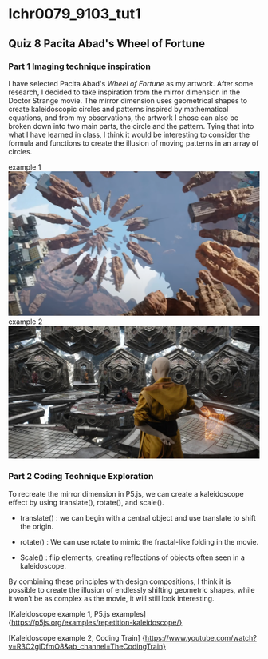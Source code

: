 # Ichr0079_9103_tut1
## Quiz 8 Pacita Abad's Wheel of Fortune
### **Part 1 Imaging technique inspiration**
I have selected Pacita Abad's *Wheel of Fortune* as my artwork. After some research, I decided to take inspiration from the mirror dimension in the Doctor Strange movie. The mirror dimension uses geometrical shapes to create kaleidoscopic circles and patterns inspired by mathematical equations, and from my observations, the artwork I chose can also be broken down into two main parts, the circle and the pattern. Tying that into what I have learned in class, I think it would be interesting to consider the formula and functions to create the illusion of moving patterns in an array of circles.

example 1
![mirror dimension image](readmeImages/Example_1.png)
example 2
![mirror dimension image](readmeImages/Example_2.jpg)

### **Part 2 Coding Technique Exploration**

 To recreate the mirror dimension in P5.js, we can create a kaleidoscope effect by using translate(), rotate(), and scale().

- translate() : we can begin with a central object and use translate to shift the   origin.

- rotate() : We can use rotate to mimic the fractal-like folding in the movie.

- Scale() : flip elements, creating reflections of objects often seen in a kaleidoscope.

By combining these principles with design compositions, I think it is possible to create the illusion of endlessly shifting geometric shapes, while it won’t be as complex as the movie, it will still look interesting.

[Kaleidoscope example 1, P5.js examples] {https://p5js.org/examples/repetition-kaleidoscope/}

[Kaleidoscope example 2, Coding Train] {https://www.youtube.com/watch?v=R3C2giDfmO8&ab_channel=TheCodingTrain}

